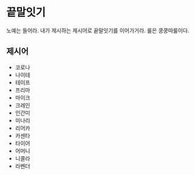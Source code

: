 # 끝말잇기
노예는 들어라. 내가 제시하는 제시어로
끝말잇기를 이어가거라. 룰은 쿵쿵따룰이다.

## 제시어
- 코로나
- 나이테
- 테이프
- 프리마
- 마이크
- 크레인
- 인간미
- 미나리
- 리어카
- 카센타
- 타이어
- 어머니
- 니콜라
- 라벤더